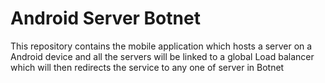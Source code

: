 # Android Server Botnet
This repository contains the mobile application which hosts a server on a Android device and all the servers will be linked to a global Load balancer which will then redirects the service to any one of server in Botnet
